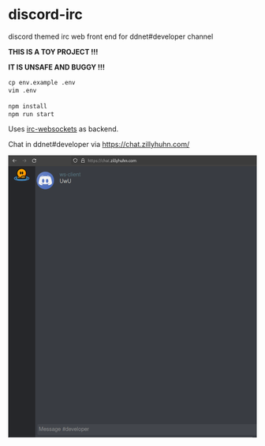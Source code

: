 # discord-irc

discord themed irc web front end for ddnet#developer channel

**THIS IS A TOY PROJECT !!!**

**IT IS UNSAFE AND BUGGY !!!**

```
cp env.example .env
vim .env

npm install
npm run start
```

Uses [irc-websockets](https://github.com/ChillerDragon/irc-websockets) as backend.

Chat in ddnet#developer via https://chat.zillyhuhn.com/

![prev](other/preview.png)
